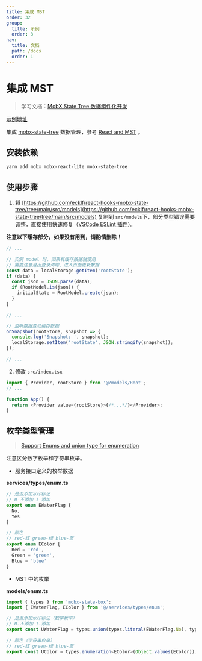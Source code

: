 ```yaml
---
title: 集成 MST
order: 32
group:
  title: 示例
  order: 3
nav:
  title: 文档
  path: /docs
  order: 1
---
```


# 集成 MST

> 学习文档：[MobX State Tree 数据组件化开发](https://juejin.cn/post/6844903772972384263)

[示例地址](https://github.com/doly-dev/cra-template-doly-examples/tree/main/examples/mst)

集成 [mobx-state-tree] 数据管理，参考 [React and MST] 。

## 安装依赖

```bash
yarn add mobx mobx-react-lite mobx-state-tree
```

## 使用步骤

1. 将 [https://github.com/ecklf/react-hooks-mobx-state-tree/tree/main/src/models](https://github.com/ecklf/react-hooks-mobx-state-tree/tree/main/src/models) 复制到 `src/models`下，部分类型错误需要调整，直接使用快速修复（[VSCode ESLint 插件](https://marketplace.visualstudio.com/items?itemName=dbaeumer.vscode-eslint)）。

**注意以下缓存部分，如果没有用到，请酌情删除！**

```typescript
// ...

// 实例 model 时，如果有缓存数据就使用
// 需要注意退出登录清除、进入页面更新数据
const data = localStorage.getItem('rootState');
if (data) {
  const json = JSON.parse(data);
  if (RootModel.is(json)) {
    initialState = RootModel.create(json);
  }
}

// ...

// 监听数据变动缓存数据
onSnapshot(rootStore, snapshot => {
  console.log('Snapshot: ', snapshot);
  localStorage.setItem('rootState', JSON.stringify(snapshot));
});

// ...
```

2. 修改 `src/index.tsx`

```typescript
import { Provider, rootStore } from '@/models/Root';
// ...

function App() {
  return <Provider value={rootStore}>{/*...*/}</Provider>;
}
```

## 枚举类型管理

> [Support Enums and union type for enumeration](https://github.com/mobxjs/mobx-state-tree/issues/605)

注意区分数字枚举和字符串枚举。

- 服务接口定义的枚举数据

**services/types/enum.ts**

```typescript
// 是否添加水印标记
// 0-不添加 1-添加
export enum EWaterFlag {
  No,
  Yes
}

// 颜色
// red-红 green-绿 blue-蓝
export enum EColor {
  Red = 'red',
  Green = 'green',
  Blue = 'blue'
}
```

- MST 中的枚举

**models/enum.ts**

```typescript
import { types } from 'mobx-state-box';
import { EWaterFlag, EColor } from '@/services/types/enum';

// 是否添加水印标记（数字枚举）
// 0-不添加 1-添加
export const UWaterFlag = types.union(types.literal(EWaterFlag.No), types.literal(EWaterFlag.Yes));

// 颜色（字符串枚举）
// red-红 green-绿 blue-蓝
export const UColor = types.enumeration<EColor>(Object.values(EColor));
```

[mobx-state-tree]: https://mobx-state-tree.js.org/
[react and mst]: https://mobx-state-tree.js.org/concepts/using-react
